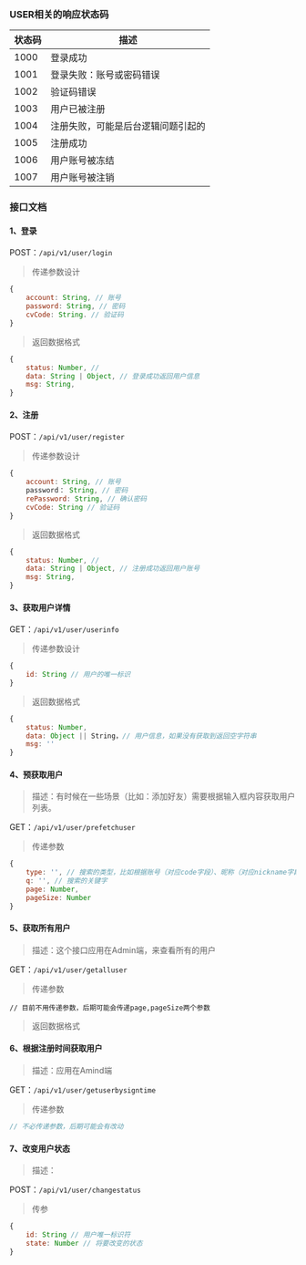 ### USER相关的响应状态码

| 状态码 | 描述                               |
| ------ | ---------------------------------- |
| 1000   | 登录成功                           |
| 1001   | 登录失败：账号或密码错误           |
| 1002   | 验证码错误                         |
| 1003   | 用户已被注册                       |
| 1004   | 注册失败，可能是后台逻辑问题引起的 |
| 1005   | 注册成功                           |
| 1006   | 用户账号被冻结                     |
| 1007   | 用户账号被注销                     |

### 接口文档

#### 1、登录

POST：`/api/v1/user/login`

> 传递参数设计

```javascript
{
    account: String, // 账号
    password: String, // 密码
    cvCode: String. // 验证码
}
```

> 返回数据格式

```javascript
{
    status: Number, //
    data: String | Object, // 登录成功返回用户信息
    msg: String,
}
```



#### 2、注册

POST：`/api/v1/user/register`

> 传递参数设计

```javascript
{
    account: String, // 账号
    password： String, // 密码
    rePassword: String, // 确认密码
    cvCode: String // 验证码
}
```

> 返回数据格式

```javascript
{
    status: Number, //
    data: String | Object, // 注册成功返回用户账号
    msg: String,
}
```



#### 3、获取用户详情

GET：`/api/v1/user/userinfo`

> 传递参数设计

```javascript
{
    id: String // 用户的唯一标识
}
```

> 返回数据格式

```javascript
{
    status: Number,
    data: Object || String，// 用户信息，如果没有获取到返回空字符串
   	msg: ''
}
```

#### 4、预获取用户

> 描述：有时候在一些场景（比如：添加好友）需要根据输入框内容获取用户列表。

GET：`/api/v1/user/prefetchuser`

> 传递参数

```javascript
{
    type: '', // 搜索的类型，比如根据账号（对应code字段）、昵称（对应nickname字段）等
    q: '', // 搜索的关键字
    page: Number,
    pageSize: Number
}
```

#### 5、获取所有用户

> 描述：这个接口应用在Admin端，来查看所有的用户

GET：`/api/v1/user/getalluser`

> 传递参数

```javasc
// 目前不用传递参数，后期可能会传递page,pageSize两个参数
```

> 返回数据格式

#### 6、根据注册时间获取用户

> 描述：应用在Amind端

GET：`/api/v1/user/getuserbysigntime`

> 传递参数

```javascript
// 不必传递参数，后期可能会有改动
```

#### 7、改变用户状态

> 描述：

POST：`/api/v1/user/changestatus`

> 传参

```javascript
{
    id: String // 用户唯一标识符
    state: Number // 将要改变的状态
}
```

